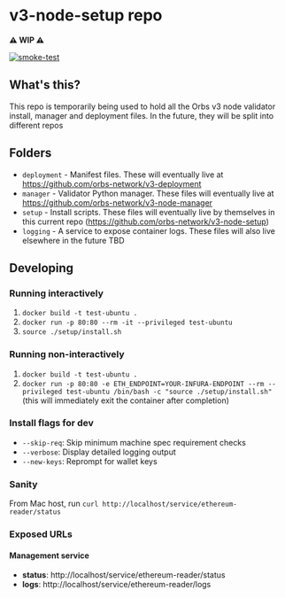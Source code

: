 # v3-node-setup repo

**⚠️ WIP ⚠️**

[![smoke-test](https://github.com/orbs-network/v3-node-setup/actions/workflows/smoke-test.yml/badge.svg)](https://github.com/orbs-network/v3-node-setup/actions/workflows/smoke-test.yml)

## What's this?

This repo is temporarily being used to hold all the Orbs v3 node validator install, manager and deployment files. In the future, they will be split into different repos

## Folders

- `deployment` - Manifest files. These will eventually live at https://github.com/orbs-network/v3-deployment
- `manager` - Validator Python manager. These files will eventually live at https://github.com/orbs-network/v3-node-manager
- `setup` - Install scripts. These files will eventually live by themselves in this current repo (https://github.com/orbs-network/v3-node-setup)
- `logging` - A service to expose container logs. These files will also live elsewhere in the future TBD

## Developing

### Running interactively

1. `docker build -t test-ubuntu .`
2. `docker run -p 80:80 --rm -it --privileged test-ubuntu`
3. `source ./setup/install.sh`

### Running non-interactively

1. `docker build -t test-ubuntu .`
2. `docker run -p 80:80 -e ETH_ENDPOINT=YOUR-INFURA-ENDPOINT --rm --privileged test-ubuntu /bin/bash -c "source ./setup/install.sh"` (this will immediately exit the container after completion)

### Install flags for dev

- `--skip-req`: Skip minimum machine spec requirement checks
- `--verbose`: Display detailed logging output
- `--new-keys`: Reprompt for wallet keys

### Sanity

From Mac host, run `curl http://localhost/service/ethereum-reader/status`

### Exposed URLs

#### Management service

- **status**: http://localhost/service/ethereum-reader/status
- **logs**: http://localhost/service/ethereum-reader/logs
